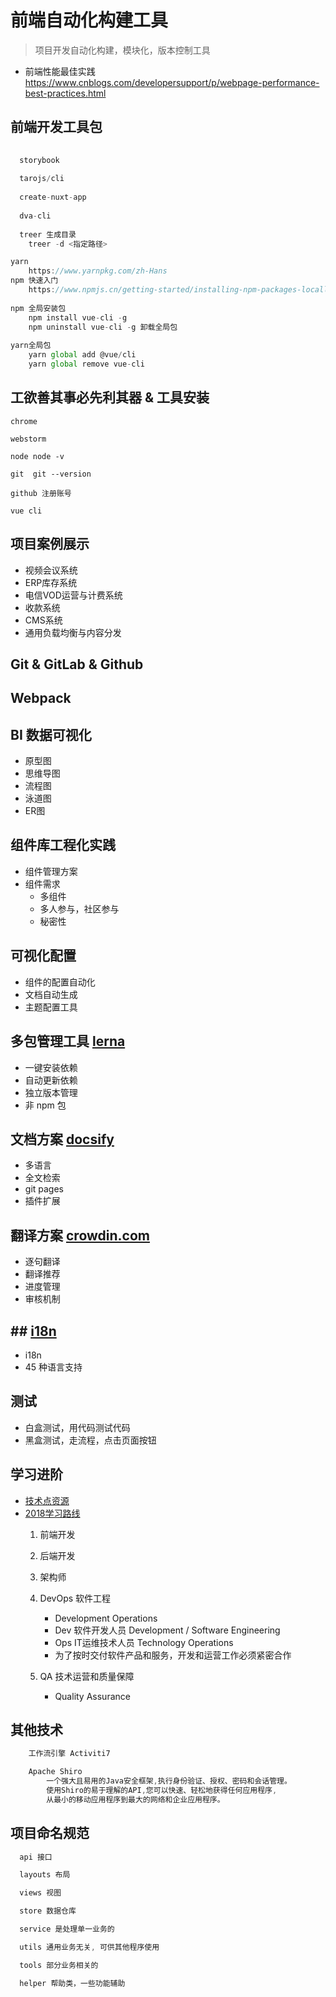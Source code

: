 # 前端自动化构建工具

> 项目开发自动化构建，模块化，版本控制工具

* 前端性能最佳实践
	https://www.cnblogs.com/developersupport/p/webpage-performance-best-practices.html



## 前端开发工具包
```jsx
  
  storybook
  
  tarojs/cli
  
  create-nuxt-app
  
  dva-cli
  
  treer 生成目录
    treer -d <指定路径>

yarn
	https://www.yarnpkg.com/zh-Hans
npm 快速入门
	https://www.npmjs.cn/getting-started/installing-npm-packages-locally
  
npm 全局安装包
	npm install vue-cli -g
	npm uninstall vue-cli -g 卸载全局包
	
yarn全局包
	yarn global add @vue/cli
	yarn global remove vue-cli
```



## 工欲善其事必先利其器 & 工具安装
```
chrome

webstorm

node node -v

git  git --version

github 注册账号

vue cli

```



## 项目案例展示
* 视频会议系统
* ERP库存系统
* 电信VOD运营与计费系统
* 收款系统
* CMS系统
* 通用负载均衡与内容分发



## Git & GitLab & Github



## Webpack



## BI 数据可视化
* 原型图
* 思维导图
* 流程图
* 泳道图
* ER图



## 组件库工程化实践
* 组件管理方案
* 组件需求
	- 多组件
	- 多人参与，社区参与
	- 秘密性



## 可视化配置
* 组件的配置自动化
* 文档自动生成
* 主题配置工具



## 多包管理工具 [lerna](https://lernajs.io)
* 一键安装依赖
* 自动更新依赖
* 独立版本管理
* 非 npm 包



## 文档方案 [docsify](https://docsify.js.org/#/zh-cn/quickstart)
* 多语言
* 全文检索
* git pages
* 插件扩展



## 翻译方案 [crowdin.com](https://crowdin.com)
* 逐句翻译
* 翻译推荐
* 进度管理
* 审核机制



## ## [i18n]()
* i18n
* 45 种语言支持



## 测试
* 白盒测试，用代码测试代码
* 黑盒测试，走流程，点击页面按钮


## 学习进阶
* [技术点资源](https://www.jianshu.com/p/063a620ef466)
* [2018学习路线](https://github.com/kamranahmedse/developer-roadmap)
	1. 前端开发
	2. 后端开发
	3. 架构师
	4. DevOps 软件工程
		* Development Operations
		* Dev 软件开发人员 Development / Software Engineering
		* Ops IT运维技术人员 Technology Operations
		* 为了按时交付软件产品和服务，开发和运营工作必须紧密合作

	5. QA 技术运营和质量保障
		* Quality Assurance



## 其他技术
```jsx
	工作流引擎 Activiti7

	Apache Shiro
		一个强大且易用的Java安全框架,执行身份验证、授权、密码和会话管理。
		使用Shiro的易于理解的API,您可以快速、轻松地获得任何应用程序,
		从最小的移动应用程序到最大的网络和企业应用程序。

```


## 项目命名规范

```jsx
  api 接口

  layouts 布局

  views 视图

  store 数据仓库

  service 是处理单一业务的

  utils 通用业务无关, 可供其他程序使用

  tools 部分业务相关的

  helper 帮助类，一些功能辅助
```


